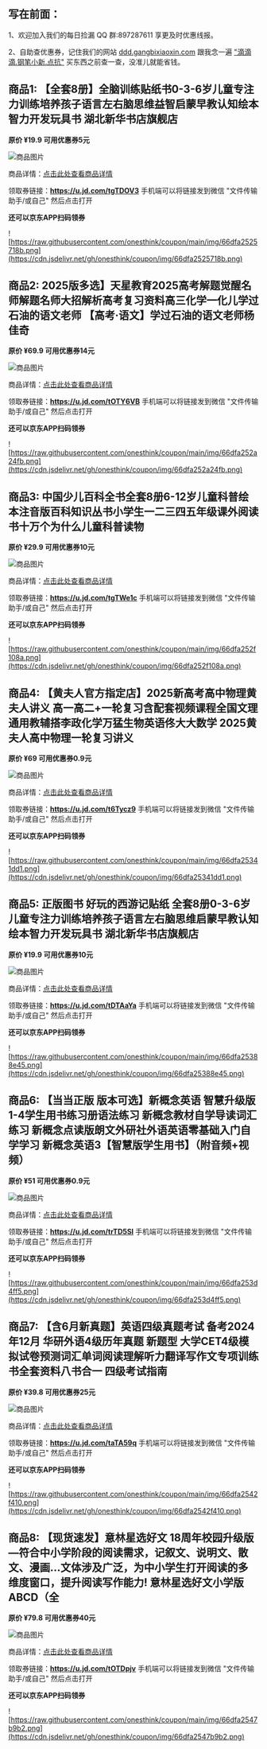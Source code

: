 ## 写在前面：

1、欢迎加入我们的每日捡漏 QQ 群:897287611 享更及时优惠线报。

2、自助查优惠券，记住我们的网站 [ddd.gangbixiaoxin.com](https://ddd.gangbixiaoxin.com) 跟我念一遍 ["滴滴滴.钢笔小新.点抗"](https://ddd.gangbixiaoxin.com) 买东西之前查一查，没准儿就能省钱。

## 商品1: 【全套8册】全脑训练贴纸书0-3-6岁儿童专注力训练培养孩子语言左右脑思维益智启蒙早教认知绘本智力开发玩具书 湖北新华书店旗舰店

**原价 ¥19.9 可用优惠券5元**

![商品图片](http://img14.360buyimg.com/n1/jfs/t1/158941/3/28110/251336/6215e9d2Ead24de31/64397fca6c14bc99.jpg)

商品详情：[点击此处查看商品详情](https://union-click.jd.com/jdc?e=1003156031&amp;p=JF8BAdkJK1olXwIBUVxcDk8RB18IGloWXQAAUFhbDkseBl9MRANLAjZbERscSkAJHTRQRA1CCVkdDwtCWhVLHTdNTwcKBENeCVAfUg8bCx1PbzxmFW5kUV8HcglhWChfHxgWBwFgOlw1bEhlYjdpRiFHI3V3CB0FYVxXDxtxaz5iBGVDIAE5bD9eeCh-cjtNOWVEEiovVTh1Aj1OeD5lOmFbLBcqQEtuYSZ4Wyx3AHVgHV8bfilvUxtSaAxhJG5iIAc2ST8VawhzfCcTOE5hIjkCViNFZRB7eAJtVWVgMyckbB5XdxZ4ciJmKQN0JjkkfDhsRxhxazJiB2YHI1wmeChPYCh8cgl3KnVXEyokWhhsY3sKbk8XKDYGCQU4TDh-ZQ1-bSRpGlBfDBYLTS9nD2M4GmsWXAYFXVhaDkISM18IG2tUMwYBU1dVCHsWM28OGF8dXwUDXFlVDUInA2cPK4y45dOI5YvVsZ-Ji7ixvI6c4dKc3G5tOEgnA24JGVsRWgcAVG5tCEgnAF9WdVpGWgMLVF1eZhcWRCxcWllWMwUKU1ZfD0sTM20JGlkXbTYyXCwafCxkSwduHlpPJ0R0DxkKDAgUWWhqdVl9OQVwNQY8VTFFfRx9RxhNNDYCZA)

领取券链接：**https://u.jd.com/tgTDOV3** 手机端可以将链接发到微信 "文件传输助手/或自己" 然后点击打开

**还可以京东APP扫码领券**

![https://raw.githubusercontent.com/onesthink/coupon/main/img/66dfa2525718b.png](https://cdn.jsdelivr.net/gh/onesthink/coupon/img/66dfa2525718b.png)

## 商品2: 2025版多选】天星教育2025高考解题觉醒名师解题名师大招解析高考复习资料高三化学一化儿学过石油的语文老师 【高考·语文】学过石油的语文老师杨佳奇

**原价 ¥69.9 可用优惠券14元**

![商品图片](http://img14.360buyimg.com/n1/jfs/t1/202757/7/32774/158765/65ead9b8F585b68c0/f840520765122c80.jpg)

商品详情：[点击此处查看商品详情](https://union-click.jd.com/jdc?e=1003156031&amp;p=JF8BAdgJK1olXQYCV1dcDE0WBV8IGlodWgYEVlxeAU4SC19MRANLAjZbERscSkAJHTRQRA1CCVkdDwtCWhVLHTdNTwcKBENeCVAfUg8bVQltUzwVNWNEBwoZXiJxXCh4fDJKWXhAOlwVTAJxahdBRlpUC3RDCDU_TlxXDxtxaz5sPnlFIwEhaDxOAy9_cgFNOWV-Ej4VUil1ShtOexBlOWFbIBcqakpHYW58WyxNB2RgVS4baEl3Uxt7fAxhJGJSIC0-TzwVew9zfCcTOE5hIjkCViNFZRB4ewFhWnJKKyk-CTxTdDBociJ2JlliLSI5fBIXQBlxZzh1KXFdIFwpbj9fYCh8Yj9zJGVhEypfaClsY3sKbk8XKDZfLSojdTtifAxUZV1jKXtlTh8IWzdnD2M4GmsWXAYFXVhaDkISM18IG2tUMw8BU15bOEonA2kLH1MXXgcKXVpYDXsXC2g4zPatiIyzgdbk3NWf1NavztKpiZiKZG5tC3sXAm4KG18SXAQCZG5dC3sUMzFmGggTXwdRA10zVEpQQDtISVh7Xg4GUllcDUMnAW4JGVklbTZUMjsVb0t_ZilbTx9DNGBdEy46YRQTfS1mGRNRFGBrLBcACQpBcS5UcDlTbQYy)

领取券链接：**https://u.jd.com/tOTY6VB** 手机端可以将链接发到微信 "文件传输助手/或自己" 然后点击打开

**还可以京东APP扫码领券**

![https://raw.githubusercontent.com/onesthink/coupon/main/img/66dfa252a24fb.png](https://cdn.jsdelivr.net/gh/onesthink/coupon/img/66dfa252a24fb.png)

## 商品3: 中国少儿百科全书全套8册6-12岁儿童科普绘本注音版百科知识丛书小学生一二三四五年级课外阅读书十万个为什么儿童科普读物

**原价 ¥29.9 可用优惠券10元**

![商品图片](http://img14.360buyimg.com/n1/jfs/t1/119600/19/41726/194735/65531077Fca6ebd30/f0b2c79375d7c192.jpg)

商品详情：[点击此处查看商品详情](https://union-click.jd.com/jdc?e=1003156031&amp;p=JF8BAdIJK1olXwIBUVtVAEwRBF8IGFkdWw8HVlxeCXtTXDdWRGtMGENDFlVDFhBPXDlfTwQKBlMdBgABFhNSVzMXQh5JAAhADhpRTAATA2gIW15RPHRlExclCzFFSDFRaBB3MwRVAigWTwtRVSl2ZStGIll_I0kdBD9uew9xeCBJKm9-NCkEbxxwehh3ey9TVGNdPyEkfyxUZyd_ZzgUBEJnCwc0fy9RBgpXTiR2BGFBICwhUDx0fCx8cjtxJGVlCiYoYz11WRsOfxIdAFNyPx8pVxFwdzZjXztsIWJ1ICkdfDlgegxsbBt2X1xmNDohDituWQ9obzMTKVx2Nik-cw9jXAdsbChyHn5yQFwoHEliMzFKQTJ2X3BbNh5eajtMahdOHikVKFAOWG5cOEgWA2gBHVwTVAMyZF5dOAp5BGkPG1MRbQcyVFheDEMVAG8JGlMTWzYCXFlt3-av1uW5ztOsiZiKg-f63cKr1_GAK2slXjYCVV9fCE8QAm0IK2sVXjYBZAAzCRgQBmcJEgt7AQdFFwofDhd5AGcPEloWXwUyVl9cCkknM19MUF8VWgZCURo8eixQShcLYQleA19xHzwzChxBdSRPWx1DG3h8JA0iVzZgM284)

领取券链接：**https://u.jd.com/tgTWe1c** 手机端可以将链接发到微信 "文件传输助手/或自己" 然后点击打开

**还可以京东APP扫码领券**

![https://raw.githubusercontent.com/onesthink/coupon/main/img/66dfa252f108a.png](https://cdn.jsdelivr.net/gh/onesthink/coupon/img/66dfa252f108a.png)

## 商品4: 【黄夫人官方指定店】2025新高考高中物理黄夫人讲义 高一高二+一轮复习含配套视频课程全国文理通用教辅搭李政化学万猛生物英语佟大大数学 2025黄夫人高中物理一轮复习讲义

**原价 ¥69 可用优惠券0.9元**

![商品图片](http://img14.360buyimg.com/n1/jfs/t1/27667/40/20808/349420/66a1c464F28e501cf/d68541b2915a9e46.jpg)

商品详情：[点击此处查看商品详情](https://union-click.jd.com/jdc?e=1003156031&amp;p=JF8BAa0JK1olXwQAV1pcDkoTBV8IGloSWgMFU15ZCk0RC19MRANLAjZbERscSkAJHTRQRA1CCVkdDwtCWhVLHTdNTwcKBENeCVAfUg8bWwpsWD1qJXxcNlk_cC9RXwRxfQlQIGN3OlwIX05ySC1SSDlQX1NiNl0pV1xXDxtxaz5hBHlCI1w1aj90aC5_RAFNOWJQEiovVTl1SgtOey5lPmFbPBcpektgYW58Wy93B2JgHS4bfBNjYxtBUgxhJG5rIy0iVz9IewtzfSdrCllXLjcAdBRzSDlQbDhyHHJ7KD0qQTRSdQt8D1lgbXlDVgYrfEtfYzB-UB1DBnYLH1xdfw0bD18JK1gUXQELUllbAU4nM28IKxp7XQUEUlhbDE8nAl8IHVgRVQQBVF9fCkoXM28AHGvC8L7X3u-IgPLDneffovzA1LrWytZtOHsUM28JGlkVWQEDVl5tOEsUM2w4RTUUDgEHAF9YCSVLAihLTx8UWGgBXFldCkMQBV8KGloXXzYyZAY4bAhxfBdyRTkSP35mEgI2cS1FRhJtbjUXCFEHMRUfUhh1Rm1dezkWKVkyVG4)

领取券链接：**https://u.jd.com/t6Tycz9** 手机端可以将链接发到微信 "文件传输助手/或自己" 然后点击打开

**还可以京东APP扫码领券**

![https://raw.githubusercontent.com/onesthink/coupon/main/img/66dfa25341dd1.png](https://cdn.jsdelivr.net/gh/onesthink/coupon/img/66dfa25341dd1.png)

## 商品5: 正版图书 好玩的西游记贴纸 全套8册0-3-6岁儿童专注力训练培养孩子语言左右脑思维启蒙早教认知绘本智力开发玩具书 湖北新华书店旗舰店

**原价 ¥19.9 可用优惠券10元**

![商品图片](http://img14.360buyimg.com/n1/jfs/t1/51934/10/19451/220797/6369c270Ed0175939/8d2d72fcd9b5ddd6.jpg)

商品详情：[点击此处查看商品详情](https://union-click.jd.com/jdc?e=1003156031&amp;p=JF8BAdsJK1olXwIBUV5VCEgeBF8IGloSWAMFUlheC04eAV9MRANLAjZbERscSkAJHTRQRA1CCVkdDwtCWhVLHTdNTwcKBENeCVAfUg8bamhvGFlDFgQBLg0dWxdrZyd7bF1qOEdJOlwkcwkQBg1BbBlsD25DUjY4clxXDxtxaz5hBHFCI1wPbDxOVi9-cidNOWJyEj0VUix1AhtOexBlOmFYKBc9QEpxYW50WyxNAHFgVTYbfBRzahtScAxhJG5rLT0IVDx-cwlzfCcTOE5hIjkCViNFZRNubz9qGHBwNy0-UisSYAZeci92Olp0PTY0fAJzBBlqfwtiB3YWVyk9cR1wYCdrXC98C2F7NwsCfCJ3YxRoD1lgSQR3ZFonU0xeRwRoeSAPIgJjVF5aWCtSeTkEF2sUbQUDVFlUDkwRCmo4K1sVbUdsVF1aAUMXM244G10WWQ4AV15cDkgfBF8IE1wliqu6gdTs3cOu1_GAzOKyiI--gMDVOHsnAF8IGloXXQIFVVxdOHsXAF8LKwV7XFUEVwoODE55X25PWA9cXwBsV1ZUDUkeAGs4GVoUXwQyZG40DywUATlDGVhvDkZRCCI5QDhgBRBtWhB7X395FllYagJgQRZacxoTNWN4ZF5t)

领取券链接：**https://u.jd.com/tDTAaYa** 手机端可以将链接发到微信 "文件传输助手/或自己" 然后点击打开

**还可以京东APP扫码领券**

![https://raw.githubusercontent.com/onesthink/coupon/main/img/66dfa25388e45.png](https://cdn.jsdelivr.net/gh/onesthink/coupon/img/66dfa25388e45.png)

## 商品6: 【当当正版 版本可选】新概念英语 智慧升级版 1-4学生用书练习册语法练习 新概念教材自学导读词汇练习 新概念点读版朗文外研社外语英语零基础入门自学学习 新概念英语3【智慧版学生用书】（附音频+视频）

**原价 ¥51 可用优惠券0.9元**

![商品图片](http://img14.360buyimg.com/n1/jfs/t1/228481/33/1986/155776/654888bfF085ad5d8/42fb1af5a0077e41.jpg)

商品详情：[点击此处查看商品详情](https://union-click.jd.com/jdc?e=1003156031&amp;p=JF8BAdsJK1olXwUGXFxVCkoRB18IGloTWgIEXFxdCEoUCl9MRANLAjZbERscSkAJHTRQRA1CCVkdDwtCWhVLHTdNTwcKBENeCVAfUg8bBQ4IT1h3K38ELQIkVSJqfQtyewscX2EBOlwaWy52XQsPQy9TLmBjJxggTFxXDxtxaz5hFHlBIwEHaDx0YCt8GQ1NOWV2EioVUih1Sm5ObD5mK2FbBhc-akpEYSZwWy9NAHBgHSYbaDJwdAxsZAxhJG5rIAcuSj1ucwpzfCcTOE5hIjkCViNFZRB_bAJyHWZ7AjwpazMSdDd0ci9MCEJiHD0qfD98RBlhZwhiB3VdNzwlbD9lYCh8YjNFJHVLCCk0Wi9sY3sKbk8XKDYFUF81SxFOegwMGB1THlR6Chw5dSxnD2M4GmsWXAYFXVhaDkISM18IG2tUMwYBUllZDkwUM244G10WWQ4AV15cAEsWBl8IE1wliqu6gdTs3cOu1_GAzOKyiI--gMDVOHsnAF8IGloXXQIFVVxdOHsXAF8LKwV7XFUFUQpcDEx5X25PWA9dBF9sV1ZaC04UB2k4GVoUXwQyZG5baUtDAA1-Yl1sAX9fPSMjbDF3U2YKfFh7X0FRMT8DbExPdyl7fTpmG3tGZF5t)

领取券链接：**https://u.jd.com/trTD5Sl** 手机端可以将链接发到微信 "文件传输助手/或自己" 然后点击打开

**还可以京东APP扫码领券**

![https://raw.githubusercontent.com/onesthink/coupon/main/img/66dfa253d4ff5.png](https://cdn.jsdelivr.net/gh/onesthink/coupon/img/66dfa253d4ff5.png)

## 商品7: 【含6月新真题】英语四级真题考试 备考2024年12月 华研外语4级历年真题 新题型 大学CET4级模拟试卷预测词汇单词阅读理解听力翻译写作文专项训练书全套资料八书合一 四级考试指南

**原价 ¥39.8 可用优惠券25元**

![商品图片](http://img14.360buyimg.com/n1/jfs/t1/243469/25/13174/146532/66851ac1F3d0efc25/ea844fc9c0cb394a.jpg)

商品详情：[点击此处查看商品详情](https://union-click.jd.com/jdc?e=1003156031&amp;p=JF8BAdIJK1olXwQAVV9fDU0QAF8IG1oWXgQBXVZcCXtTXDdWRGtMGENDFlVDFhBPXDlfTwQKBlMdBgABFhNSVzMXQh5JAAhADhpRSUNUXDN8cF9mNkIGM1g2ABJzeRtyfgBFMwRWFypVbk9pBxIIGxtOAgZxMkkdBD9udwp_Qg5QKQRUBCkubxxwehR3bD9cGGNdDSE9fy8QZydvZy9xBERnCzU0fy9eRApXQiR2PgZFNywlUDx0fC98cjt2KWVhFyYoYz11WRsOfxIdAFNyPFcpYThuYzZ3XCxsJnV1Nz0dfjl3ZgxRaBliX2JrIy0uSTx-Yw98aDhWKlx2Nik-dxdjahNbYihuHH5yQFwoHEliMxhNZCx2GGN8NxsvUQ0eBilycAUXHGYOWG5cOEgWA2gBHVwTVAMyZF5dOAp5BG4OHV8QbQcyVFheDEMVAG8IGlIUWDYCXFlt3-av1uW5ztOsiZiKg-f63cKr1_GAK2slXjYCVV9fCE8QAm0IK2sVXjYBZAAzCRgeBDsMGwx7AQdFFwoWSg95AGcNElsSWQcyVl9cCkknM19JExhKAXJpUC02TE9wBQQAQj9vKXxnDw4zCh9Ud2duHyURIAYCFAUCCDhxM284)

领取券链接：**https://u.jd.com/taTA59q** 手机端可以将链接发到微信 "文件传输助手/或自己" 然后点击打开

**还可以京东APP扫码领券**

![https://raw.githubusercontent.com/onesthink/coupon/main/img/66dfa2542f410.png](https://cdn.jsdelivr.net/gh/onesthink/coupon/img/66dfa2542f410.png)

## 商品8: 【现货速发】意林星选好文 18周年校园升级版—符合中小学阶段的阅读需求，记叙文、说明文、散文、漫画...文体涉及广泛，为中小学生打开阅读的多维度窗口，提升阅读写作能力! 意林星选好文小学版ABCD（全

**原价 ¥79.8 可用优惠券40元**

![商品图片](http://img14.360buyimg.com/n1/jfs/t1/159700/25/44822/126852/66442356F05f8acb0/aecc39c057985d2d.jpg)

商品详情：[点击此处查看商品详情](https://union-click.jd.com/jdc?e=1003156031&amp;p=JF8BAdMJK1olXwIBV19eCEIUC18IGlsUXwABV15UDE4SB19MRANLAjZbERscSkAJHTRQRA1CCVkdDwtCWhVLHTdNTwcKBENeCVAfUg8bVQltUzwVNWNEBwoZXiJ0AQh4fDIWPAFFOlwVTAJxahdBRlpUC3VSASIdTlxXDxtxazliLm1DIFwlajJkcC9_cj9NOWJ-Ej4VUil1Sh9ObBBlPWFbJBcpektkYSZ0WyxNB2NgVT4bfBRnZBhrYAxhJG5rIAcISz1uVQxzfCcTOE5hIjkCViNFZRNqbBJuAnJ7KDk-USxJdw1sci9hPkZ0LQgNaxJRBBlhaCx1BHYLNBYmfyhfYDN_Yj92JHVXECg0eBMndyQWHQEVFV1nSjwDYUkQYBlUeT8XLQoOZF9tC0oXBGYOHF0cWDYyVF5tSSUXAGsAG10RWjYDZF5bC08fAWwIG14WWgcyVFZaOJy6u7qCqo6d5NKc3Inkr56ev7uWk2slbQUyVF9cCksTBG4KG2slXQUyV24DZkpEBGoBG1oXM1oDEx0KCx1UbWwAHFIUWw8LZFxcCUkVM184TT1wFWECPDsbWx9TVQZrGTxlOm8BNVkaZklfRyZuciNcAAdDAi0NXTdXRV8IKw)

领取券链接：**https://u.jd.com/tOTDpjv** 手机端可以将链接发到微信 "文件传输助手/或自己" 然后点击打开

**还可以京东APP扫码领券**

![https://raw.githubusercontent.com/onesthink/coupon/main/img/66dfa2547b9b2.png](https://cdn.jsdelivr.net/gh/onesthink/coupon/img/66dfa2547b9b2.png)

